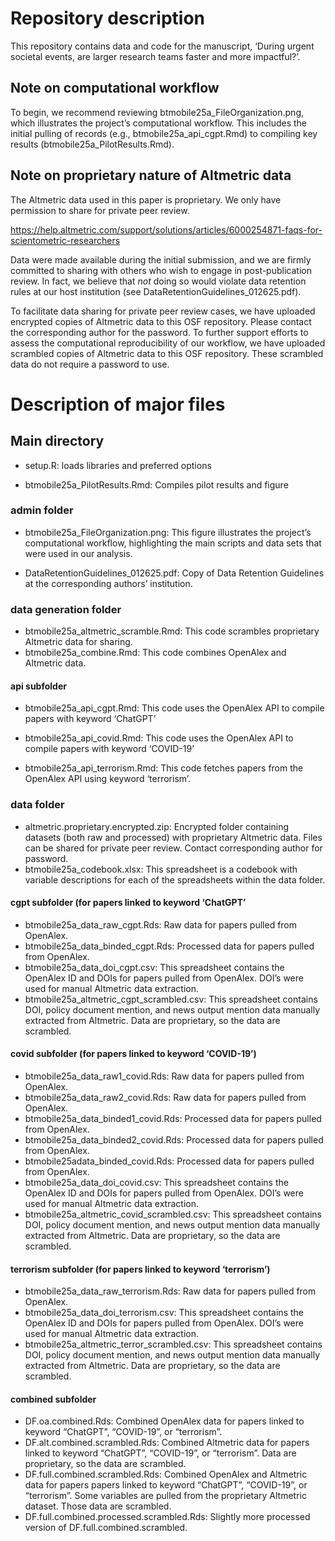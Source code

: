 # Repository description

This repository contains data and code for the manuscript, ‘During urgent societal events, are larger research teams faster and more impactful?’.

## Note on computational workflow

To begin, we recommend reviewing btmobile25a_FileOrganization.png, which illustrates the project’s computational workflow. This includes the initial pulling of records (e.g., btmobile25a_api_cgpt.Rmd) to compiling key results (btmobile25a_PilotResults.Rmd).

## Note on proprietary nature of Altmetric data

The Altmetric data used in this paper is proprietary. We only have permission to share for private peer review.

<https://help.altmetric.com/support/solutions/articles/6000254871-faqs-for-scientometric-researchers>

Data were made available during the initial submission, and we are firmly committed to sharing with others who wish to engage in post-publication review. In fact, we believe that *not* doing so would violate data retention rules at our host institution (see DataRetentionGuidelines_012625.pdf).

To facilitate data sharing for private peer review cases, we have uploaded encrypted copies of Altmetric data to this OSF repository. Please contact the corresponding author for the password. To further support efforts to assess the computational reproducibility of our workflow, we have uploaded scrambled copies of Altmetric data to this OSF repository. These scrambled data do not require a password to use.

# Description of major files

## Main directory

-   setup.R: loads libraries and preferred options

-   btmobile25a_PilotResults.Rmd: Compiles pilot results and figure

### admin folder

-   btmobile25a_FileOrganization.png: This figure illustrates the project’s computational workflow, highlighting the main scripts and data sets that were used in our analysis.

-   DataRetentionGuidelines_012625.pdf: Copy of Data Retention Guidelines at the corresponding authors’ institution.

### data generation folder

-   btmobile25a_altmetric_scramble.Rmd: This code scrambles proprietary Altmetric data for sharing.
-   btmobile25a_combine.Rmd: This code combines OpenAlex and Altmetric data.

#### api subfolder

-   btmobile25a_api_cgpt.Rmd: This code uses the OpenAlex API to compile papers with keyword ‘ChatGPT’

-   btmobile25a_api_covid.Rmd: This code uses the OpenAlex API to compile papers with keyword ‘COVID-19’

-   btmobile25a_api_terrorism.Rmd: This code fetches papers from the OpenAlex API using keyword ‘terrorism’.

### data folder

-   altmetric.proprietary.encrypted.zip: Encrypted folder containing datasets (both raw and processed) with proprietary Altmetric data. Files can be shared for private peer review. Contact corresponding author for password.
-   btmobile25a_codebook.xlsx: This spreadsheet is a codebook with variable descriptions for each of the spreadsheets within the data folder.

#### cgpt subfolder (for papers linked to keyword ‘ChatGPT’

-   btmobile25a_data_raw_cgpt.Rds: Raw data for papers pulled from OpenAlex.
-   btmobile25a_data_binded_cgpt.Rds: Processed data for papers pulled from OpenAlex.
-   btmobile25a_data_doi_cgpt.csv: This spreadsheet contains the OpenAlex ID and DOIs for papers pulled from OpenAlex. DOI’s were used for manual Altmetric data extraction.
-   btmobile25a_altmetric_cgpt_scrambled.csv: This spreadsheet contains DOI, policy document mention, and news output mention data manually extracted from Altmetric. Data are proprietary, so the data are scrambled.

#### covid subfolder (for papers linked to keyword ‘COVID-19’)

-   btmobile25a_data_raw1_covid.Rds: Raw data for papers pulled from OpenAlex.
-   btmobile25a_data_raw2_covid.Rds: Raw data for papers pulled from OpenAlex.
-   btmobile25a_data_binded1_covid.Rds: Processed data for papers pulled from OpenAlex.
-   btmobile25a_data_binded2_covid.Rds: Processed data for papers pulled from OpenAlex.
-   btmobile25adata_binded_covid.Rds: Processed data for papers pulled from OpenAlex.
-   btmobile25a_data_doi_covid.csv: This spreadsheet contains the OpenAlex ID and DOIs for papers pulled from OpenAlex. DOI’s were used for manual Altmetric data extraction.
-   btmobile25a_altmetric_covid_scrambled.csv: This spreadsheet contains DOI, policy document mention, and news output mention data manually extracted from Altmetric. Data are proprietary, so the data are scrambled.

#### terrorism subfolder (for papers linked to keyword ‘terrorism’)

-   btmobile25a_data_raw_terrorism.Rds: Raw data for papers pulled from OpenAlex.
-   btmobile25a_data_doi_terrorism.csv: This spreadsheet contains the OpenAlex ID and DOIs for papers pulled from OpenAlex. DOI’s were used for manual Altmetric data extraction.
-   btmobile25a_altmetric_terror_scrambled.csv: This spreadsheet contains DOI, policy document mention, and news output mention data manually extracted from Altmetric. Data are proprietary, so the data are scrambled.

#### combined subfolder

-   DF.oa.combined.Rds: Combined OpenAlex data for papers linked to keyword “ChatGPT”, “COVID-19”, or “terrorism”.
-   DF.alt.combined.scrambled.Rds: Combined Altmetric data for papers linked to keyword “ChatGPT”, “COVID-19”, or “terrorism”. Data are proprietary, so the data are scrambled.
-   DF.full.combined.scrambled.Rds: Combined OpenAlex and Altmetric data for papers papers linked to keyword “ChatGPT”, “COVID-19”, or “terrorism”. Some variables are pulled from the proprietary Altmetric dataset. Those data are scrambled.
-   DF.full.combined.processed.scrambled.Rds: Slightly more processed version of DF.full.combined.scrambled.
